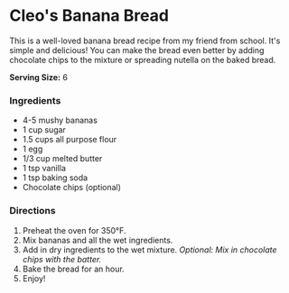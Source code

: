 # Cleo's Banana Bread

This is a well-loved banana bread recipe from my friend from school. It's simple and delicious! You can make the bread even better by adding chocolate chips to the mixture or spreading nutella on the baked bread.

**Serving Size:** 6

### Ingredients

* 4-5 mushy bananas
* 1 cup sugar
* 1.5 cups all purpose flour
* 1 egg
* 1/3 cup melted butter
* 1 tsp vanilla
* 1 tsp baking soda
* Chocolate chips (optional)

### Directions

1. Preheat the oven for 350&deg;F.
2. Mix bananas and all the wet ingredients.
3. Add in dry ingredients to the wet mixture. _Optional: Mix in chocolate chips with the batter._
4. Bake the bread for an hour.
5. Enjoy!
